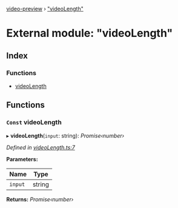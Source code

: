 [video-preview](../README.md) › ["videoLength"](_videolength_.md)

# External module: "videoLength"

## Index

### Functions

* [videoLength](_videolength_.md#const-videolength)

## Functions

### `Const` videoLength

▸ **videoLength**(`input`: string): *Promise‹number›*

*Defined in [videoLength.ts:7](https://github.com/b-goodman/video-preview/blob/55b5772/src/videoLength.ts#L7)*

**Parameters:**

Name | Type |
------ | ------ |
`input` | string |

**Returns:** *Promise‹number›*
